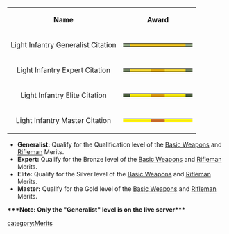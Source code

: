 <table>
<tbody>
<tr class="odd">
<td style="text-align: center;"><p><b>Name</b></p></td>
<td style="text-align: center;"><p><b>Award</b></p></td>
</tr>
<tr class="even">
<td style="text-align: center;"><p>Light Infantry Generalist Citation</p></td>
<td style="text-align: center;"><table class="bigmerit">
<tr>
<td bgcolor="#8DA17E">
</td>
<td bgcolor="#E3BA1C">
</td>
<td bgcolor="#E3BA1C">
</td>
<td bgcolor="#E3BA1C">
</td>
<td bgcolor="#E3BA1C">
</td>
<td bgcolor="#E3BA1C">
</td>
<td bgcolor="#E3BA1C">
</td>
<td bgcolor="#E3BA1C">
</td>
<td bgcolor="#E3BA1C">
</td>
<td bgcolor="#8DA17E">
</td>
</tr>
</table></td>
</tr>
<tr class="odd">
<td style="text-align: center;"><p>Light Infantry Expert Citation</p></td>
<td style="text-align: center;"><table class="bigmerit">
<tr>
<td bgcolor="#6c7d5a">
</td>
<td bgcolor="#e9cc2e">
</td>
<td bgcolor="#e9cc2e">
</td>
<td bgcolor="#e9cc2e">
</td>
<td bgcolor="#d7a209">
</td>
<td bgcolor="#d7a209">
</td>
<td bgcolor="#e9cc2e">
</td>
<td bgcolor="#e9cc2e">
</td>
<td bgcolor="#e9cc2e">
</td>
<td bgcolor="#6c7d5a">
</td>
</tr>
</table></td>
</tr>
<tr class="even">
<td style="text-align: center;"><p>Light Infantry Elite Citation</p></td>
<td style="text-align: center;"><table class="bigmerit">
<tr>
<td bgcolor="#445736">
</td>
<td bgcolor="#eddf04">
</td>
<td bgcolor="#eddf04">
</td>
<td bgcolor="#eddf04">
</td>
<td bgcolor="#d19104">
</td>
<td bgcolor="#d19104">
</td>
<td bgcolor="#eddf04">
</td>
<td bgcolor="#eddf04">
</td>
<td bgcolor="#eddf04">
</td>
<td bgcolor="#445736">
</td>
</tr>
</table></td>
</tr>
<tr class="odd">
<td style="text-align: center;"><p>Light Infantry Master Citation</p></td>
<td style="text-align: center;"><table class="bigmerit">
<tr>
<td bgcolor="#fded0e">
</td>
<td bgcolor="#fded0e">
</td>
<td bgcolor="#fded0e">
</td>
<td bgcolor="#fded0e">
</td>
<td bgcolor="#c6692a">
</td>
<td bgcolor="#c6692a">
</td>
<td bgcolor="#fded0e">
</td>
<td bgcolor="#fded0e">
</td>
<td bgcolor="#fded0e">
</td>
<td bgcolor="#fded0e">
</td>
</tr>
</table></td>
</tr>
</tbody>
</table>

-   **Generalist:** Qualify for the Qualification level of the [Basic
    Weapons](Standard_Assault_(Merit) "wikilink") and
    [Rifleman](Medium_Assault_(Merit) "wikilink") Merits.
-   **Expert:** Qualify for the Bronze level of the [Basic
    Weapons](Standard_Assault_(Merit) "wikilink") and
    [Rifleman](Medium_Assault_(Merit) "wikilink") Merits.
-   **Elite:** Qualify for the Silver level of the [Basic
    Weapons](Standard_Assault_(Merit) "wikilink") and
    [Rifleman](Medium_Assault_(Merit) "wikilink") Merits.
-   **Master:** Qualify for the Gold level of the [Basic
    Weapons](Standard_Assault_(Merit) "wikilink") and
    [Rifleman](Medium_Assault_(Merit) "wikilink") Merits.

**\*\*\*Note: Only the "Generalist" level is on the live server\*\*\***

[category:Merits](category:Merits "wikilink")